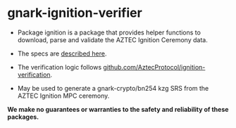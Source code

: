 # gnark-ignition-verifier

* Package ignition is a package that provides helper functions to download, parse
and validate the AZTEC Ignition Ceremony data.

* The specs are [described here](https://github.com/AztecProtocol/ignition-verification/blob/c333ec4775045139f86732abfbbd65728404ab7f/Transcript_spec.md).

* The verification logic follows [github.com/AztecProtocol/ignition-verification](https://github.com/AztecProtocol/ignition-verification).

* May be used to generate a gnark-crypto/bn254 kzg SRS from the AZTEC Ignition MPC ceremony.

**We make no guarantees or warranties to the safety and reliability of these packages.**
